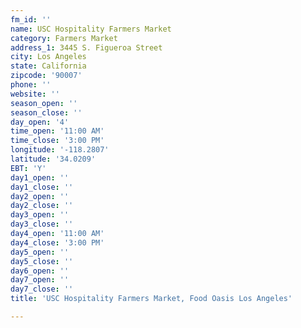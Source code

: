 ```yaml
---
fm_id: ''
name: USC Hospitality Farmers Market
category: Farmers Market
address_1: 3445 S. Figueroa Street
city: Los Angeles
state: California
zipcode: '90007'
phone: ''
website: ''
season_open: ''
season_close: ''
day_open: '4'
time_open: '11:00 AM'
time_close: '3:00 PM'
longitude: '-118.2807'
latitude: '34.0209'
EBT: 'Y'
day1_open: ''
day1_close: ''
day2_open: ''
day2_close: ''
day3_open: ''
day3_close: ''
day4_open: '11:00 AM'
day4_close: '3:00 PM'
day5_open: ''
day5_close: ''
day6_open: ''
day7_open: ''
day7_close: ''
title: 'USC Hospitality Farmers Market, Food Oasis Los Angeles'

---
```

